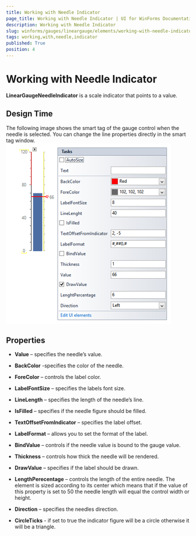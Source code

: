 ```yaml
---
title: Working with Needle Indicator
page_title: Working with Needle Indicator | UI for WinForms Documentation
description: Working with Needle Indicator
slug: winforms/gauges/lineargauge/elements/working-with-needle-indicator
tags: working,with,needle,indicator
published: True
position: 4
---
```


# Working with Needle Indicator



__LinearGaugeNeedleIndicator__ is a scale indicator that points to a value.

## Design Time

The following image shows the smart tag of the gauge control when the needle is selected. 
        You can change the line properties directly in the smart tag window.![lineargauge-elements-working-with-needle 001](images/lineargauge-elements-working-with-needle001.png)

## Properties

* __Value__ – specifies the needle’s value.
            

* __BackColor__ -specifies the color of the needle.
            

* __ForeColor__ – controls the label color.
            

* __LabelFontSize__ – specifies the labels font size.
            

* __LineLength__ – specifies the length of the needle’s line.
            

* __IsFilled__ – specifies if the needle figure should be filled.
            

* __TextOffsetFromIndicator__ – specifies the label offset.
            

* __LabelFormat__ – allows you to set the format of the label.
            

* __BindValue__ – controls if the needle value is bound to the gauge value.
            

* __Thickness__ – controls how thick the needle will be rendered.
            

* __DrawValue__ – specifies if the label should be drawn.
            

* __LengthPerecentage__ – controls the length of the entire needle. 
              The element is sized according to its center which means that if the value of this property is set to 50 the needle length will
              equal the control width or height.
            

* __Direction__ – specifies the needles direction.
            

* __CircleTicks__ - if set to true the indicator figure will be a circle otherwise it will be a triangle.
            

